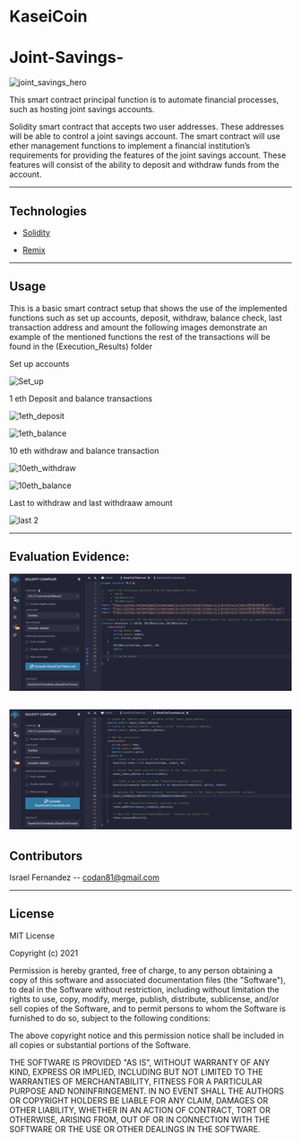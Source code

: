 # KaseiCoin

# Joint-Savings-


![joint_savings_hero](Execution_Results/Smart_contract.jpg)

This smart contract principal function is to automate financial processes, such as hosting joint savings accounts.

Solidity smart contract that accepts two user addresses. These addresses will be able to control a joint savings account. The smart contract will use ether management functions to implement a financial institution’s requirements for providing the features of the joint savings account. These features will consist of the ability to deposit and withdraw funds from the account.



---

## Technologies

* [Solidity](https://docs.soliditylang.org/en/v0.8.11/) 

* [Remix](https://remix.ethereum.org/) 

---

## Usage

This is a basic smart contract setup that shows the use of the implemented functions such as  set up accounts, deposit, withdraw, balance check, last transaction address and amount the following images demonstrate  an example of the mentioned functions the rest of the transactions will be found in the (Execution_Results) folder

Set up accounts

![Set_up](Execution_Results/set_account.jpg)


1 eth Deposit and balance transactions  

![1eth_deposit](Execution_Results/deposit_1eth.jpg)

![1eth_balance](Execution_Results/1eth_balance.jpg)


10 eth withdraw and balance transaction  

![10eth_withdraw](Execution_Results/withdraw_10eth.jpg)

![10eth_balance](Execution_Results/withddraw_10eth_balance.jpg)

Last to withdraw and last withdraaw amount 

![last 2 ](Execution_Results/accountbalance_&_lasttowithdraw.jpg)

---

## Evaluation Evidence:

![KaseiCoinToken](images/KaseiCoinToken.jpg)

![KaseiCoinToken](images/KaseiCoinCrowdsale.jpg)
---

## Contributors


Israel Fernandez -- codan81@gmail.com

---
## License
MIT License

Copyright (c) 2021  

Permission is hereby granted, free of charge, to any person obtaining a copy
of this software and associated documentation files (the "Software"), to deal
in the Software without restriction, including without limitation the rights
to use, copy, modify, merge, publish, distribute, sublicense, and/or sell
copies of the Software, and to permit persons to whom the Software is
furnished to do so, subject to the following conditions:

The above copyright notice and this permission notice shall be included in all
copies or substantial portions of the Software.

THE SOFTWARE IS PROVIDED "AS IS", WITHOUT WARRANTY OF ANY KIND, EXPRESS OR
IMPLIED, INCLUDING BUT NOT LIMITED TO THE WARRANTIES OF MERCHANTABILITY,
FITNESS FOR A PARTICULAR PURPOSE AND NONINFRINGEMENT. IN NO EVENT SHALL THE
AUTHORS OR COPYRIGHT HOLDERS BE LIABLE FOR ANY CLAIM, DAMAGES OR OTHER
LIABILITY, WHETHER IN AN ACTION OF CONTRACT, TORT OR OTHERWISE, ARISING FROM,
OUT OF OR IN CONNECTION WITH THE SOFTWARE OR THE USE OR OTHER DEALINGS IN THE
SOFTWARE.
